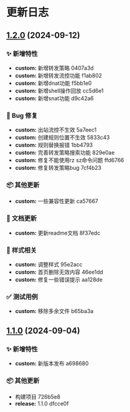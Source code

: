 # 更新日志 


## [1.2.0](///compare/v1.1.0...v1.2.0) (2024-09-12)


### ✨ 新增特性

* **custom:** 新增转发策略 0407a3d
* **custom:** 新增转发流控功能 f1ab802
* **custom:** 新增dnat功能 f5bb1e0
* **custom:** 新增shell操作回放 cc5d6e1
* **custom:** 新增snat功能 d9c42a6


### 🐞 Bug 修复

* **custom:** 出站流控不生效 5a7eec1
* **custom:** 创建规则位置不生效 5833c43
* **custom:** 规则替换报错 1bb4793
* **custom:** 完善转发策略搜索功能 829e0ae
* **custom:** 修复不能使用rz sz命令问题 ffd6766
* **custom:** 修复转发策略bug 7cf4b23


### 📦  其他更新

* **custom:** 一些兼容性更新 ca57667


### 📝 文档更新

* **custom:** 更新readme文档 8f37edc


### 🎉 样式相关

* **custom:** 调整样式 95e2acc
* **custom:** 首页删除无效内容 46ee1dd
* **custom:** 修复一些错误提示 aa128de


### ✅ 测试用例

* **custom:** 移除多余文件 b65ba3a

## [1.1.0](///compare/726b5e80afe7cc584c6b1b2119213da7ea5dd54f...v1.1.0) (2024-09-04)


### ✨ 新增特性

* **custom:** 新版本发布 a698680


### 📦  其他更新

* 构建项目 726b5e8
* **release:** 1.1.0 dfcce0f
